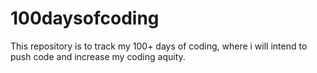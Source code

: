 # 100daysofcoding
This repository is to track my 100+ days of coding, where i will intend to push code and increase my coding aquity.
